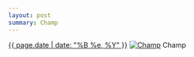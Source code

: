 ```yaml
---
layout: post
summary: Champ
---
```


<p>
  <time><a href="/20">{{ page.date | date: "%B %e, %Y" }}</a></time>
  <a href="/20"><img src="{{ site.assets_url }}/20-640.jpg" srcset="{{ site.assets_url }}/20-1280.jpg 1280w, {{ site.assets_url }}/20-960.jpg 960w, {{ site.assets_url }}/20-640.jpg 640w, {{ site.assets_url }}/20-320.jpg 320w" sizes="(min-width: 700px) 50vw, calc(100vw - 2rem)" alt="Champ" /></a>
  <span>Champ</span>
</p>
